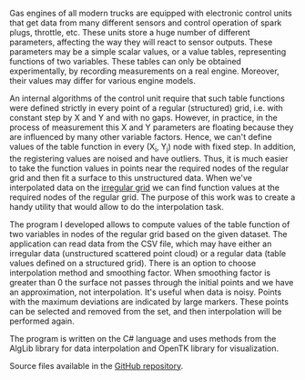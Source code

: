 Gas engines of all modern trucks are equipped with electronic control units that get data from many different sensors and control operation of spark plugs, throttle, etc. These units store a huge number of different parameters, affecting the way they will react to sensor outputs. These parameters may be a simple scalar values, or a value tables, representing functions of two variables. These tables can only be obtained experimentally, by recording measurements on a real engine. Moreover, their values ​​may differ for various engine models.

An internal algorithms of the control unit require that such table functions were defined strictly in every point of a regular (structured) grid, i.e. with constant step by X and Y and with no gaps. However, in practice, in the process of measurement this X and Y parameters are floating because they are influenced by many other variable factors. Hence, we can't define values ​​of the table function in every (X<sub>i</sub>, Y<sub>j</sub>) node with fixed step. In addition, the registering values ​​are noised and have outliers. Thus, it is much easier to take the function values ​​in points near the required nodes of the regular grid and then fit a surface to this unstructured data. When we've interpolated data on the [irregular grid](https://en.wikipedia.org/wiki/Unstructured_grid) we can find function values ​​at the required nodes of the regular grid. The purpose of this work was to create a handy utility that would allow to do the interpolation task.

The program I developed allows to compute values ​​of the table function of two variables in nodes of the regular grid based on the given dataset. The application can read data from the CSV file, which may have either an irregular data (unstructured scattered point cloud) or a regular data (table values ​​defined on a structured grid). There is an option to choose interpolation method and smoothing factor. When smoothing factor is greater than 0 the surface not passes through the initial points and we have an approximation, not interpolation. It's useful when data is noisy. Points with the maximum deviations are indicated by large markers. These points can be selected and removed from the set, and then interpolation will be performed again.

The program is written on the C# language and uses methods from the AlgLib library for data interpolation and OpenTK library for visualization.

Source files available in the [GitHub repository](https://github.com/artemiysmekhov84/IGI).
